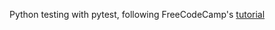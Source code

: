 Python testing with pytest, following FreeCodeCamp's [tutorial](https://www.youtube.com/watch?v=cHYq1MRoyI0)